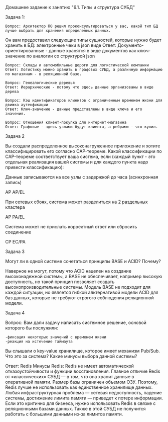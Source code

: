Домашнее задание к занятию "6.1. Типы и структура СУБД"

Задача 1:

    Вопрос: Архитектор ПО решил проконсультироваться у вас, какой тип БД лучше выбрать для хранения определенных данных.
Он вам предоставил следующие типы сущностей, которые нужно будет хранить в БД: электронные чеки в json виде
    Ответ: Документо-ориентированные - данные хранятся в виде документов как ключ-значение по аналогии со структурой json

    Вопрос: Склады и автомобильные дороги для логистической компании
    Ответ: Логистику можно хранить в графовых СУБД, а различную информацию по магазинам - в реляционной базе.

    Вопрос: Генеалогические деревья
    Ответ: Иерархические - потому что здесь данные организованы в виде дерева

    Вопрос: Кэш идентификаторов клиентов с ограниченным временем жизни для движка аутенфикации
    Ответ: Ключ-значение - данные представлены в виде ключа и его значения.

    Вопрос: Отношения клиент-покупка для интернет-магазина
    Ответ: Графовые - здесь узлами будут клиенты, а ребрами - что купил.


Задача 2

Вы создали распределенное высоконагруженное приложение и хотите классифицировать его согласно CAP-теореме. Какой классификации по CAP-теореме соответствует ваша система, если (каждый пункт - это отдельная реализация вашей системы и для каждого пункта надо привести классификацию):

Данные записываются на все узлы с задержкой до часа (асинхронная запись)

AP
AP/EL

При сетевых сбоях, система может разделиться на 2 раздельных кластера

AP
PA/EL

Система может не прислать корректный ответ или сбросить соединение

CP
EC/PA

Задача 3

Могут ли в одной системе сочетаться принципы BASE и ACID? Почему?

Наверное не могут, потому что ACID нацелен на создание высоконадежной системы, а BASE не обеспечивает, например высокую доступность, но такой принцип позволяет создать высокопроизводительные системы. Модель BASE не подходит для каждой ситуации, но является гибкой альтернативой модели ACID для баз данных, которые не требуют строгого соблюдения реляционной модели.

Задача 4

Вопрос: Вам дали задачу написать системное решение, основой которого бы послужили:

    -фиксация некоторых значений с временем жизни
    -реакция на истечение таймаута
Вы слышали о key-value хранилище, которое имеет механизм Pub/Sub. Что это за система? Какие минусы выбора данной системы?

Ответ:
Redis
Минусы Redis:
Redis не имеет автоматической отказоустойчивости и функции восстановления.  Главное отличие Redis от «классических» СУБД — в том, что она хранит данные в оперативной памяти. Размер базы ограничен объемом ОЗУ. Поэтому, Redis лучше не использовать как единственное хранилище данных. Любая инфраструктурная проблема — сетевая недоступность, падение системы, достижение лимита памяти — приведет к потере информации. Если это критично для бизнеса, нужно использовать Redis в связке с реляционными базами данных. Также в этой СУБД не получится работать с большими данными из-за лимитов памяти. 












